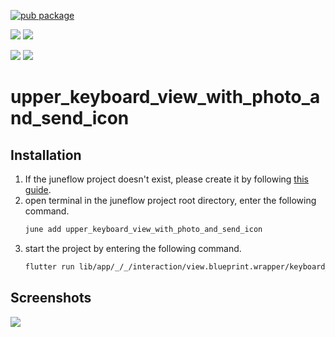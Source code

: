 [![pub package](https://img.shields.io/pub/v/upper_keyboard_view_with_photo_and_send_icon.svg)](https://pub.dartlang.org/packages/upper_keyboard_view_with_photo_and_send_icon)

[![](https://img.shields.io/badge/Module-Hub-007bff?style=for-the-badge&logo=flutter)](https://module.juneflow.org/)
[![](https://img.shields.io/badge/View-Hub-007bff?style=for-the-badge&logo=flutter)](https://view.juneflow.org/)

[![](https://img.shields.io/badge/DISCORD-JOIN%20SERVER-5663F7?style=for-the-badge&logo=discord&logoColor=white)](https://discord.gg/zXXHvAXCug)
[![](https://img.shields.io/badge/KakaoTalk-Join%20Room-FEE500?style=for-the-badge&logo=kakao)](https://open.kakao.com/o/gEwrffbg)
# upper_keyboard_view_with_photo_and_send_icon

##  Installation
1. If the juneflow project doesn't exist, please create it by following [this guide](https://doc.juneflow.org/).
2. open terminal in the juneflow project root directory, enter the following command.
    ```bash
    june add upper_keyboard_view_with_photo_and_send_icon
    ```
3. start the project by entering the following command.
    ```bash
    flutter run lib/app/_/_/interaction/view.blueprint.wrapper/keyboard_attachable/upper_keyboard_view_with_photo_and_send_icon/usage.dart -d chrome
    ```

## Screenshots
![](https://github.com/juneview-songdo/upper_keyboard_view_with_photo_and_send_icon/assets/21379657/03464fc6-a102-4ade-bfed-4719b3fe3f9e)

